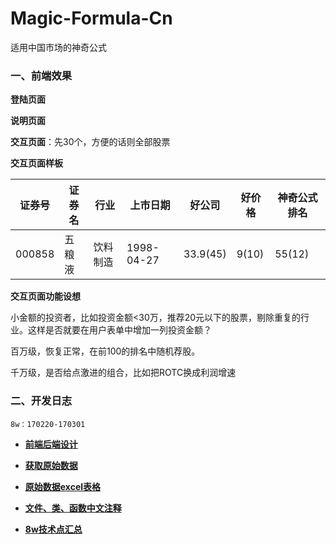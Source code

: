 # Magic-Formula-Cn
适用中国市场的神奇公式

### 一、前端效果

**登陆页面**

**说明页面**

**交互页面**：先30个，方便的话则全部股票

**交互页面样板**

| 证券号 | 证券名	 | 行业 | 上市日期 | 好公司 | 好价格 | 神奇公式排名 |
| --- | --- | --- | --- | --- | --- | --- |
| 000858 | 五粮液 | 饮料制造 | 1998-04-27 | 33.9(45) | 9(10) | 55(12) |

**交互页面功能设想**

小金额的投资者，比如投资金额<30万，推荐20元以下的股票，剔除重复的行业。这样是否就要在用户表单中增加一列投资金额？

百万级，恢复正常，在前100的排名中随机荐股。

千万级，是否给点激进的组合，比如把ROTC换成利润增速	

### 二、开发日志

`8w：170220-170301` 

- [**前端后端设计**](https://github.com/leilayanhui/Magic-Formula-Cn/issues/3)

- [**获取原始数据**](https://github.com/leilayanhui/Magic-Formula-Cn/issues/4)

- [**原始数据excel表格**](https://github.com/leilayanhui/Magic-Formula-Cn/issues/6)

- [**文件、类、函数中文注释**](https://github.com/leilayanhui/Magic-Formula-Cn/wiki/StructureClassDef)

- [**8w技术点汇总**](https://github.com/leilayanhui/Magic-Formula-Cn/issues/6)



